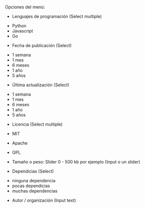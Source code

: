 Opciones del menú:

- Lenguajes de programación (Select multiple)

* Python
* Javascript
* Go

- Fecha de publicación (Select)

* 1 semana
* 1 mes
* 6 meses
* 1 año
* 5 años

- Última actualización (Select)

* 1 semana
* 1 mes
* 6 meses
* 1 año
* 5 años

- Licencia (Select multiple)

- MIT
- Apache
- GPL

- Tamaño o peso: Slider 0 - 500 kb por ejemplo (Input o un slider)

- Dependicias (Select)

* ninguna dependencia
* pocas dependicias
* muchas dependencias

- Autor / organización (Input text)
